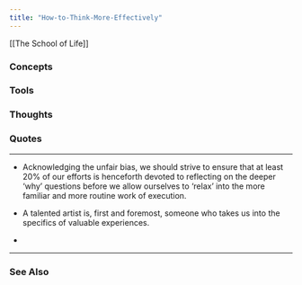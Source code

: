 ```yaml
---
title: "How-to-Think-More-Effectively"
---
```


[[The School of Life]]

### Concepts

### Tools

### Thoughts

### Quotes
---

- Acknowledging the unfair bias, we should strive to ensure that at least 20% of our efforts is henceforth devoted to reflecting on the deeper ‘why’ questions before we allow ourselves to ‘relax’ into the more familiar and more routine work of execution.

- A talented artist is, first and foremost, someone who takes us into the specifics of valuable experiences.
- 

----
### See Also